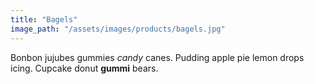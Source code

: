 ```yaml
---
title: "Bagels"
image_path: "/assets/images/products/bagels.jpg"
---
```


Bonbon jujubes gummies *candy* canes. Pudding apple pie lemon drops icing. Cupcake donut **gummi** bears.